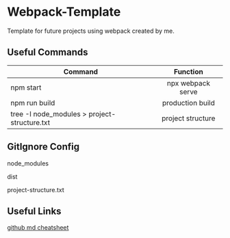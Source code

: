 # Webpack-Template

Template for future projects using webpack created by me.

## Useful Commands

| Command                                      |     Function      |
| -------------------------------------------- | :---------------: |
| npm start                                    | npx webpack serve |
| npm run build                                | production build  |
| tree -I node_modules > project-structure.txt | project structure |

## GitIgnore Config

node_modules

dist

project-structure.txt

## Useful Links

[github md cheatsheet](https://github.com/adam-p/markdown-here/wiki/markdown-cheatsheet)

